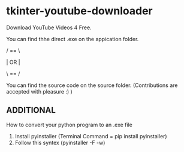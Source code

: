 # tkinter-youtube-downloader
Download YouTube Videos 4 Free.

You can find thhe direct .exe on the appication folder.

/ == \\

| OR |

\ == /

You can find the source code on the source folder. (Contributions are accepted with pleasure :) )


ADDITIONAL
----------

How to convert your python program to an .exe file
1. Install pyinstaller (Terminal Command = pip install pyinstaller)
2. Follow this syntex (pyinstaller <Your Python File> -F -w)
